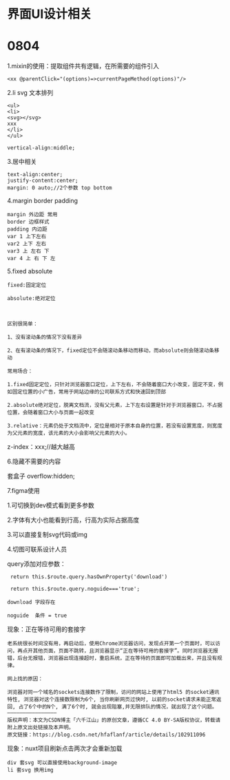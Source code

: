 # 界面UI设计相关

# 0804

1.mixin的使用：提取组件共有逻辑，在所需要的组件引入

```
<xx @parentClick="(options)=>currentPageMethod(options)"/>
```

2.li svg 文本排列

```
<ul>
<li>
<svg></svg>
xxx
</li>
</ul>
```

```
vertical-align:middle;
```

3.居中相关

```
text-align:center;
justify-content:center;
margin: 0 auto;//2个参数 top bottom
```

4.margin border padding

```
margin 外边距 常用
border 边框样式
padding 内边距
var 1 上下左右
var2 上下 左右
var3 上 左右 下
var 4 上 右 下 左
```

5.fixed absolute

```
fixed:固定定位

absolute:绝对定位

 

区别很简单：

1、没有滚动条的情况下没有差异

2、在有滚动条的情况下，fixed定位不会随滚动条移动而移动，而absolute则会随滚动条移动

常用场合：

1.fixed固定定位，只针对浏览器窗口定位，上下左右，不会随着窗口大小改变，固定不变，例如固定位置的小广告，常用于网站边缘的公司联系方式和快速回到顶部

2.absolute绝对定位，脱离文档流，没有父元素，上下左右设置是针对于浏览器窗口，不占据位置，会随着窗口大小与页面一起改变

3.relative：元素仍处于文档流中，定位是相对于原本自身的位置，若没有设置宽度，则宽度为父元素的宽度，该元素的大小会影响父元素的大小。
```

z-index：xxx;//越大越高

6.隐藏不需要的内容

套盒子 overflow:hidden;

7.figma使用

1.可切换到dev模式看到更多参数

2.字体有大小也能看到行高，行高为实际占据高度

3.可以直接复制svg代码或img

4.切图可联系设计人员



query添加对应参数：

```
 return this.$route.query.hasOwnProperty('download')
```

```
 return this.$route.query.noguide==='true';
```

```
download 字段存在

noguide  条件 = true 
```

现象：正在等待可用的套接字 

```
老系统很长时间没有用，再启动后，使用Chrome浏览器访问，发现点开第一个页面时，可以访问，再点开其他页面，页面不跳转，且浏览器显示“正在等待可用的套接字”。同时浏览器无报错，后台无报错，浏览器出现连接超时，重启系统，正在等待的页面即可加载出来，并且没有规律。

网上找的原因：

浏览器对同一个域名的sockets连接数作了限制，访问的网站上使用了html5 的socket通讯特性, 浏览器对这个连接数限制为6个, 当你刷新网页过快时, 以前的socket请求未能正常返回, 占了6个中的N个, 满了6个时, 就会出现阻塞,并无限排队的情况，就出现了这个问题。
————————————————
版权声明：本文为CSDN博主「六千江山」的原创文章，遵循CC 4.0 BY-SA版权协议，转载请附上原文出处链接及本声明。
原文链接：https://blog.csdn.net/hfaflanf/article/details/102911096
```

现象：nuxt项目刷新点击两次才会重新加载

```
div 套svg 可以直接使用background-image
li 套svg 换用img
```

